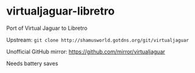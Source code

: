 virtualjaguar-libretro
======================

Port of Virtual Jaguar to Libretro

Upstream: `git clone http://shamusworld.gotdns.org/git/virtualjaguar`

Unofficial GitHub mirror: https://github.com/mirror/virtualjaguar

Needs battery saves
